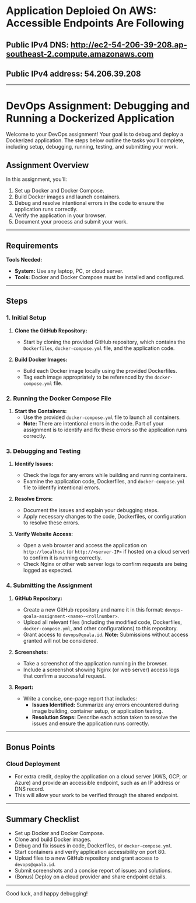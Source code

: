 # Application Deploied On AWS: Accessible Endpoints Are Following 
## Public IPv4 DNS: http://ec2-54-206-39-208.ap-southeast-2.compute.amazonaws.com
## Public IPv4 address: 54.206.39.208

---

# DevOps Assignment: Debugging and Running a Dockerized Application

Welcome to your DevOps assignment! Your goal is to debug and deploy a Dockerized application. The steps below outline the tasks you’ll complete, including setup, debugging, running, testing, and submitting your work.

## Assignment Overview

In this assignment, you’ll:
1. Set up Docker and Docker Compose.
2. Build Docker images and launch containers.
3. Debug and resolve intentional errors in the code to ensure the application runs correctly.
4. Verify the application in your browser.
5. Document your process and submit your work.

---

## Requirements

**Tools Needed:**
- **System:** Use any laptop, PC, or cloud server.
- **Tools:** Docker and Docker Compose must be installed and configured.

---

## Steps

### 1. Initial Setup
1. **Clone the GitHub Repository:**
   - Start by cloning the provided GitHub repository, which contains the `Dockerfiles`, `docker-compose.yml` file, and the application code.
   
2. **Build Docker Images:**
   - Build each Docker image locally using the provided Dockerfiles.
   - Tag each image appropriately to be referenced by the `docker-compose.yml` file.

### 2. Running the Docker Compose File
1. **Start the Containers:**
   - Use the provided `docker-compose.yml` file to launch all containers.
   - **Note:** There are intentional errors in the code. Part of your assignment is to identify and fix these errors so the application runs correctly.

### 3. Debugging and Testing
1. **Identify Issues:**
   - Check the logs for any errors while building and running containers.
   - Examine the application code, Dockerfiles, and `docker-compose.yml` file to identify intentional errors.

2. **Resolve Errors:**
   - Document the issues and explain your debugging steps.
   - Apply necessary changes to the code, Dockerfiles, or configuration to resolve these errors.

3. **Verify Website Access:**
   - Open a web browser and access the application on `http://localhost` (or `http://<server-IP>` if hosted on a cloud server) to confirm it is running correctly.
   - Check Nginx or other web server logs to confirm requests are being logged as expected.

### 4. Submitting the Assignment
1. **GitHub Repository:**
   - Create a new GitHub repository and name it in this format: `devops-qoala-assignment-<name>-<rollnumber>`.
   - Upload all relevant files (including the modified code, Dockerfiles, `docker-compose.yml`, and other configurations) to this repository.
   - Grant access to `devops@qoala.id`. **Note:** Submissions without access granted will not be considered.

2. **Screenshots:**
   - Take a screenshot of the application running in the browser.
   - Include a screenshot showing Nginx (or web server) access logs that confirm a successful request.

3. **Report:**
   - Write a concise, one-page report that includes:
     - **Issues Identified:** Summarize any errors encountered during image building, container setup, or application testing.
     - **Resolution Steps:** Describe each action taken to resolve the issues and ensure the application runs correctly.

---

## Bonus Points

### Cloud Deployment
- For extra credit, deploy the application on a cloud server (AWS, GCP, or Azure) and provide an accessible endpoint, such as an IP address or DNS record.
- This will allow your work to be verified through the shared endpoint.

---

## Summary Checklist
- Set up Docker and Docker Compose.
- Clone and build Docker images.
- Debug and fix issues in code, Dockerfiles, or `docker-compose.yml`.
- Start containers and verify application accessibility on port 80.
- Upload files to a new GitHub repository and grant access to `devops@qoala.id`.
- Submit screenshots and a concise report of issues and solutions.
- (Bonus) Deploy on a cloud provider and share endpoint details.

---

Good luck, and happy debugging!
